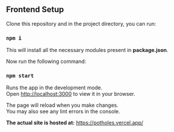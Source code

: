## Frontend Setup

Clone this repository and in the project directory, you can run:

### `npm i`

This will install all the necessary modules present in **package.json**. 

Now run the following command:

### `npm start`

Runs the app in the development mode.\
Open [http://localhost:3000](http://localhost:3000) to view it in your browser.

The page will reload when you make changes.\
You may also see any lint errors in the console.


**The actual site is hosted at:**
https://potholes.vercel.app/
